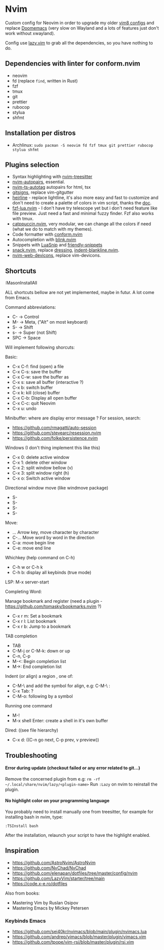 # Nvim

Custom config for Neovim in order to upgrade my older
[vim8 configs](https://github.com/szorfein/dotfiles/tree/main/vim) and replace
[Doomemacs](https://github.com/doomemacs/doomemacs) (very slow on Wayland and a
lots of features just don't work without xwayland).

Config use [lazy.vim](https://lazy.folke.io/) to grab all the dependencies, so
you have nothing to do.

## Dependencies with linter for conform.nvim

- neovim
- fd (replace `find`, written in Rust)
- fzf
- tmux
- git
- prettier
- rubocop
- stylua
- shfmt

## Installation per distros

- Archlinux:
  `sudo pacman -S neovim fd fzf tmux git prettier rubocop stylua shfmt`

## Plugins selection

- Syntax highlighting with
  [nvim-treesitter](https://github.com/nvim-treesitter/nvim-treesitter)
- [nvim-autopairs](https://github.com/windwp/nvim-autopairs), essential.
- [nvim-ts-autotag](https://github.com/windwp/nvim-ts-autotag) autopairs for
  html, tsx
- [gitsigns](https://github.com/lewis6991/gitsigns.nvim), replace vim-gitgutter
- [heirline](https://github.com/rebelot/heirline.nvim) - replace lightline, it's
  also more easy and fast to customize and don't need to create a palette of
  colors in vim script, thanks the
  [doc](https://github.com/rebelot/heirline.nvim/blob/master/cookbook.md).
- [fzf-lua.nvim](https://github.com/ibhagwan/fzf-lua) - I don't have try
  telescope yet but i don't need feature like file preview. Just need a fast and
  minimal fuzzy finder. Fzf also works with tmux.
- [catppuccin.nvim](https://github.com/catppuccin/nvim), very modular, we can
  change all the colors if need (what we do to match with my themes).
- Code formatter with [conform.nvim](https://github.com/stevearc/conform.nvim)
- Autocompletion with
  [blink.nvim](https://github.com/saghen/blink.cmpstallation.md)
- Snippets with [LuaSnip](https://github.com/L3MON4D3/LuaSnip) and
  [friendly-snippets](https://github.com/rafamadriz/friendly-snippets)
- [snack.nvim](https://github.com/folke/snacks.nvim/tree/main), replace
  [dressing](https://github.com/stevearc/dressing.nvim),
  [indent-blankline.nvim](https://github.com/lukas-reineke/indent-blankline.nvim).
- [nvim-web-devicons](https://github.com/nvim-tree/nvim-web-devicons), replace
  vim-devicons.

## Shortcuts

  :MasonInstallAll 

ALL shortcuts bellow are not yet implemented, maybe in futur. A lot come from Emacs.

Command abbreviations:

- C- -> Control
- M- -> Meta, ("Alt" on most keyboard)
- S- -> Shift
- s- -> Super (not Shift)
- SPC -> Space

Will implement following shorcuts:

Basic:
- C-x C-f: find (open) a file
- C-x C-s: save the buffer
- C-x C-w: save the buffer as
- C-x s: save all buffer (interactive ?)
- C-x b: switch buffer 
- C-x k: kill (close) buffer 
- C-x C-b: Display all open buffer 
- C-x C-c: quit Neovim
- C-x u: undo

Minibuffer: where are display error message ?
For session, search: 
- https://github.com/rmagatti/auto-session
- https://github.com/stevearc/resession.nvim
- https://github.com/folke/persistence.nvim

Windows (I don't thing implement this like this)
- C-x 0: delete active window
- C-x 1: delete other window
- C-x 2: split window bellow (v)
- C-x 3: split window right (h)
- C-x o: Switch active window

Directional window move (like windmove package)
- S-<left>
- S-<right>
- S-<up>
- S-<down>

Move:
- <left>... Arrow key, move character by character
- C-<left>... Move word by word in the direction
- C-a: move begin line 
- C-e: move end line

Whichkey (help command on C-h)
- C-h w or C-h k
- C-h b: display all keybinds (true mode)

LSP: M-x server-start

Completing Word:

Manage bookmark and register (need a plugin - https://github.com/tomasky/bookmarks.nvim ?)
- C-x r m: Set a bookmark 
- C-x r l: List bookmark 
- C-x r b: Jump to a bookmark 

TAB completion 
- TAB
- C-M-j or C-M-k: down or up
- C-n, C-p
- M-<: Begin completion list
- M->: End completion list

Indent (or align) a region , one of:
- C-M-\ and add the symbol for align, e.g: C-M-\ :
- C-x Tab: ?
- C-M-o: following by a symbol

Running one command
- M-!
- M-x shell Enter: create a shell in it's own buffer

Dired: ((see file   hierarchy)
- C-x d: ((C-n go next, C-p prev, v preview))
## Troubleshooting

#### Error during update (checkout failed or any error related to git...)

Remove the concerned plugin from e.g:
`rm -rf ~/.local/share/nvim/lazy/<plugin-name>` Run `:Lazy` on nvim to reinstall
the plugin.

#### No highlight color on your programming language

You probably need to install manually one from treesitter, for example for
installing bash in nvim, type:

    :TSInstall bash

After the installation, relaunch your script to have the highlight enabled.

## Inspiration

- https://github.com/AstroNvim/AstroNvim
- https://github.com/NvChad/NvChad
- https://github.com/elenapan/dotfiles/tree/master/config/nvim
- https://github.com/LazyVim/starter/tree/main
- https://code.x-e.ro/dotfiles

Also from books:

- Mastering Vim by Ruslan Osipov
- Mastering Emacs by Mickey Petersen

### Keybinds Emacs
- https://github.com/sei40kr/nvimacs/blob/main/plugin/nvimacs.lua
- https://github.com/andrep/vimacs/blob/master/plugin/vimacs.vim
- https://github.com/tpope/vim-rsi/blob/master/plugin/rsi.vim
